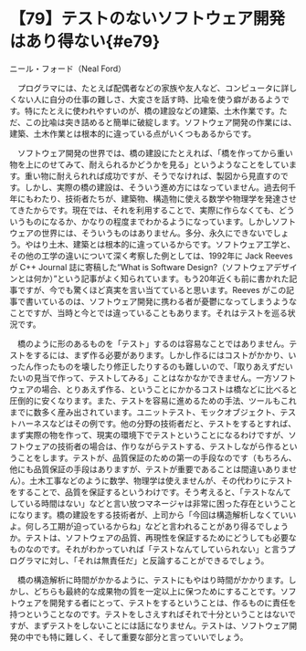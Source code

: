 # 【79】テストのないソフトウェア開発はあり得ない{#e79}

<div class="author">ニール・フォード（Neal Ford）</div>

　プログラマには、たとえば配偶者などの家族や友人など、コンピュータに詳しくない人に自分の仕事の難しさ、大変さを話す時、比喩を使う癖があるようです。特にたとえに使われやすいのが、橋の建設などの建築、土木作業です。ただ、この比喩は突き詰めると簡単に破綻します。ソフトウェア開発の作業には、建築、土木作業とは根本的に違っている点がいくつもあるからです。

　ソフトウェア開発の世界では、橋の建設にたとえれば、「橋を作ってから重い物を上にのせてみて、耐えられるかどうかを見る」というようなことをしています。重い物に耐えられれば成功ですが、そうでなければ、製図から見直すのです。しかし、実際の橋の建設は、そういう進め方にはなっていません。過去何千年にもわたり、技術者たちが、建築物、構造物に使える数学や物理学を発達させてきたからです。現在では、それを利用することで、実際に作らなくても、どういうものになるか、かなりの程度までわかるようになっています。しかしソフトウェアの世界には、そういうものはありません。多分、永久にできないでしょう。やはり土木、建築とは根本的に違っているからです。ソフトウェア工学と、その他の工学の違いについて深く考察した例としては、1992年に Jack Reeves が C++ Journal 誌に寄稿した“What is Software Design?（ソフトウェアデザインとは何か）”という記事がよく知られています。もう20年近くも前に書かれた記事ですが、今でも驚くほど真実を言い当てていると思います。Reeves がこの記事で書いているのは、ソフトウェア開発に携わる者が憂鬱になってしまうようなことですが、当時と今とでは違っていることもあります。それはテストを巡る状況です。

　橋のように形のあるものを「テスト」するのは容易なことではありません。テストをするには、まず作る必要があります。しかし作るにはコストがかかり、いったん作ったものを壊したり修正したりするのも難しいので、「取りあえずだいたいの見当で作って、テストしてみる」ことはなかなかできません。一方ソフトウェアの場合、とりあえず作る、ということにかかるコストは橋などに比べると圧倒的に安くなります。また、テストを容易に進めるための手法、ツールもこれまでに数多く産み出されています。ユニットテスト、モックオブジェクト、テストハーネスなどはその例です。他の分野の技術者だと、テストをするとすれば、まず実際の物を作って、現実の環境下でテストということになるわけですが、ソフトウェアの技術者の場合は、作りながらテストする、テストしながら作るということをします。テストが、品質保証のための第一の手段なのです（もちろん、他にも品質保証の手段はありますが、テストが重要であることは間違いありません）。土木工事などのように数学、物理学は使えませんが、その代わりにテストをすることで、品質を保証するというわけです。そう考えると、「テストなんてしている時間はない」などと言い放つマネージャは非常に困った存在ということになります。橋の建設をする技術者が、上司から「今回は構造解析しなくていいよ。何しろ工期が迫っているからね」などと言われることがあり得るでしょうか。テストは、ソフトウェアの品質、再現性を保証するためにどうしても必要なものなのです。それがわかっていれば「テストなんてしていられない」と言うプログラマに対し、「それは無責任だ」と反論することができるでしょう。

　橋の構造解析に時間がかかるように、テストにもやはり時間がかかります。しかし、どちらも最終的な成果物の質を一定以上に保つためにすることです。ソフトウェアを開発する者にとって、テストをするということは、作るものに責任を持つということなのです。テストをしさえすればそれで十分ということはないですが、まずテストをしないことには話になりません。テストは、ソフトウェア開発の中でも特に難しく、そして重要な部分と言っていいでしょう。
